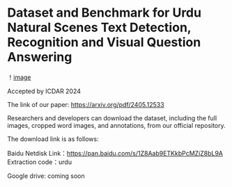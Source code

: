 # Dataset and Benchmark for Urdu Natural Scenes Text Detection, Recognition and Visual Question Answering
！[image](example.png)

Accepted by ICDAR 2024

The link of our paper: https://arxiv.org/pdf/2405.12533

Researchers and developers can download the dataset, including the full images, cropped word images, and annotations, from our official repository.

The download link is as follows:
	
Baidu Netdisk Link：https://pan.baidu.com/s/1Z8Aab9ETKkbPcMZjZ8bL9A 
Extraction code：urdu 

Google drive: coming soon

